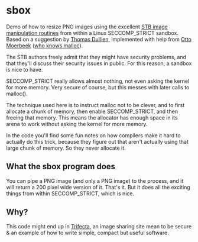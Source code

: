 # sbox
Demo of how to resize PNG images using the excellent [STB image manipulation routines](https://github.com/nothings/stb) 
from within a Linux SECCOMP_STRICT sandbox. Based on a suggestion by [Thomas Dullien](https://github.com/thomasdullien), implemented with help from [Otto Moerbeek](https://github.com/omoerbeek) ([who knows malloc](https://www.openbsd.org/papers/eurobsdcon2023-otto-malloc.pdf)).

The STB authors freely admit that they might have security problems, and that they'll discuss their security issues in public. For this reason, a sandbox is nice to have. 

SECCOMP_STRICT really allows almost nothing, not even asking the kernel for more memory. Very secure of course, but this messes with later calls to malloc(). 

The technique used here is to instruct malloc not to be clever, and to first allocate a chunk of memory, then enable SECCOMP_STRICT, and then freeing that memory. This means the allocator has enough space in its arena to work without asking the kernel for more memory.

In the code you'll find some fun notes on how compilers make it hard to actually do this trick, because they figure out that aren't actually using that large chunk of memory. So they never allocate it.

## What the sbox program does
You can pipe a PNG image (and only a PNG image) to the process, and it will return a 200 pixel wide version of it. That's it. But it does all the exciting things from within SECCOMP_STRICT, which is nice.

## Why?
This code might end up in [Trifecta](https://berthub.eu/articles/trifecta), an image sharing site mean to be secure & an example of how to write simple, compact but useful software.
